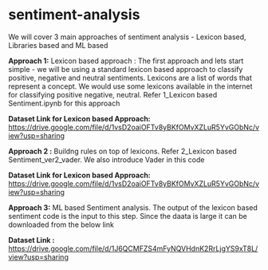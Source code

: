 # sentiment-analysis

We will cover 3 main approaches of sentiment analysis - Lexicon based, Libraries based and ML based

**Approach 1:** Lexicon based approach : The first approach and lets start simple - we will be using a standard lexicon based approach to classify positive, negative and neutral sentiments. Lexicons are a list of words that represent a concept. We would use some lexicons available in the internet for classifying positive negative, neutral. Refer 1_Lexicon based Sentiment.ipynb for this approach



**Dataset Link for Lexicon based Approach:** https://drive.google.com/file/d/1vsD2oaiOFTv8yBKfOMvXZLuR5YvGObNc/view?usp=sharing

**Approach 2 :** Buildng rules on top of lexicons. Refer 2_Lexicon based Sentiment_ver2_vader. We also introduce Vader in this code

**Dataset Link for Lexicon based Approach:** https://drive.google.com/file/d/1vsD2oaiOFTv8yBKfOMvXZLuR5YvGObNc/view?usp=sharing

**Approach 3:** ML based Sentiment analysis. The output of the lexicon based sentiment code is the input to this step. Since the daata is large it can be downloaded from the below link

**Dataset Link :** https://drive.google.com/file/d/1J6QCMFZS4mFyNQVHdnK2RrLjgYS9xT8L/view?usp=sharing


